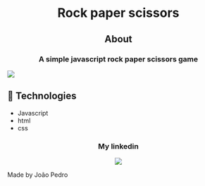 <h1 align='center'>Rock paper scissors</h1>

<h2 align='center'>About</h2>

<h3 align='center'>A simple javascript rock paper scissors game</h3>

<img src='https://user-images.githubusercontent.com/76830365/127750078-212999bf-738e-46b4-8090-846fa296983c.png' />

## 🚀 Technologies
 
<ul>
    <li>Javascript </li>
    <li>html</li>
    <li>css</li>
</ul>

<div align='center'>
  <h3>My linkedin</h3>
  <a href="https://www.linkedin.com/in/joao-pedro-mello/" target='_blank'><img src='https://img.shields.io/badge/LinkedIn-0077B5?style=for-the-badge&logo=linkedin&logoColor=white'/></a>
</div>
 

Made by João Pedro
